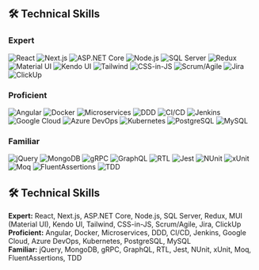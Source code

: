 ## 🛠 Technical Skills

### Expert
![React](https://img.shields.io/badge/React-61DAFB?logo=react&logoColor=white)
![Next.js](https://img.shields.io/badge/Next.js-000000?logo=next.js&logoColor=white)
![ASP.NET Core](https://img.shields.io/badge/ASP.NET_Core-512BD4?logo=dotnet&logoColor=white)
![Node.js](https://img.shields.io/badge/Node.js-339933?logo=node.js&logoColor=white)
![SQL Server](https://img.shields.io/badge/SQL_Server-CC2927?logo=microsoft-sql-server&logoColor=white)
![Redux](https://img.shields.io/badge/Redux-764ABC?logo=redux&logoColor=white)
![Material UI](https://img.shields.io/badge/Material_UI-007FFF?logo=mui&logoColor=white)
![Kendo UI](https://img.shields.io/badge/Kendo_UI-0082C9?logo=kendo&logoColor=white)
![Tailwind](https://img.shields.io/badge/Tailwind-CB3837?logo=tailwind-css&logoColor=white)
![CSS-in-JS](https://img.shields.io/badge/CSS_in_JS-000000?logo=css3&logoColor=white)
![Scrum/Agile](https://img.shields.io/badge/Scrum-007ACC?logo=scrumalliance&logoColor=white)
![Jira](https://img.shields.io/badge/Jira-0052CC?logo=jira&logoColor=white)
![ClickUp](https://img.shields.io/badge/ClickUp-7B68EE?logo=clickup&logoColor=white)

### Proficient
![Angular](https://img.shields.io/badge/Angular-DD0031?logo=angular&logoColor=white)
![Docker](https://img.shields.io/badge/Docker-2496ED?logo=docker&logoColor=white)
![Microservices](https://img.shields.io/badge/Microservices-0E76A8?logo=microsoftazure&logoColor=white)
![DDD](https://img.shields.io/badge/DDD-FF6600?logo=data:image/png;base64,iVBORw0KGgo...) <!-- placeholder -->
![CI/CD](https://img.shields.io/badge/CI/CD-4B0082?logo=githubactions&logoColor=white)
![Jenkins](https://img.shields.io/badge/Jenkins-D24939?logo=jenkins&logoColor=white)
![Google Cloud](https://img.shields.io/badge/Google_Cloud-F14336?logo=googlecloud&logoColor=white)
![Azure DevOps](https://img.shields.io/badge/Azure_DevOps-0078D4?logo=azuredevops&logoColor=white)
![Kubernetes](https://img.shields.io/badge/Kubernetes-326CE5?logo=kubernetes&logoColor=white)
![PostgreSQL](https://img.shields.io/badge/PostgreSQL-336791?logo=postgresql&logoColor=white)
![MySQL](https://img.shields.io/badge/MySQL-4479A1?logo=mysql&logoColor=white)

### Familiar
![jQuery](https://img.shields.io/badge/jQuery-0769AD?logo=jquery&logoColor=white)
![MongoDB](https://img.shields.io/badge/MongoDB-47A248?logo=mongodb&logoColor=white)
![gRPC](https://img.shields.io/badge/gRPC-4285F4?logo=grpc&logoColor=white)
![GraphQL](https://img.shields.io/badge/GraphQL-E10098?logo=graphql&logoColor=white)
![RTL](https://img.shields.io/badge/RTL-FF6347?logo=react&logoColor=white)
![Jest](https://img.shields.io/badge/Jest-C21325?logo=jest&logoColor=white)
![NUnit](https://img.shields.io/badge/NUnit-004880?logo=nunit&logoColor=white)
![xUnit](https://img.shields.io/badge/xUnit-512BD4?logo=xunit&logoColor=white)
![Moq](https://img.shields.io/badge/Moq-8A2BE2?logo=visualstudiocode&logoColor=white)
![FluentAssertions](https://img.shields.io/badge/FluentAssertions-20B2AA?logo=dotnet&logoColor=white)
![TDD](https://img.shields.io/badge/TDD-FF4500?logo=github&logoColor=white)


## 🛠 Technical Skills  

**Expert:** React, Next.js, ASP.NET Core, Node.js, SQL Server, Redux, MUI (Material UI), Kendo UI, Tailwind, CSS-in-JS, Scrum/Agile, Jira, ClickUp  
**Proficient:** Angular, Docker, Microservices, DDD, CI/CD, Jenkins, Google Cloud, Azure DevOps, Kubernetes, PostgreSQL, MySQL  
**Familiar:** jQuery, MongoDB, gRPC, GraphQL, RTL, Jest, NUnit, xUnit, Moq, FluentAssertions, TDD  

